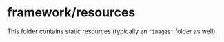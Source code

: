 # framework/resources

This folder contains static resources (typically an `"images"` folder as well).
